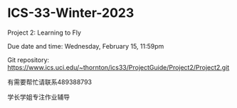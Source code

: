 # ICS-33-Winter-2023

Project 2: Learning to Fly

Due date and time: Wednesday, February 15, 11:59pm

Git repository: https://www.ics.uci.edu/~thornton/ics33/ProjectGuide/Project2/Project2.git

有需要帮忙请联系489388793

学长学姐专注作业辅导
